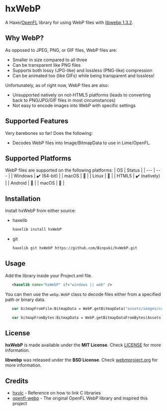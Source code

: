 # hxWebP

A Haxe/[OpenFL](https://www.openfl.org) library for using WebP files with  [libwebp 1.3.2](https://chromium.googlesource.com/webm/libwebp).

## Why WebP?
As opposed to JPEG, PNG, or GIF files, WebP files are:
- Smaller in size compared to all three
- Can be transparent like PNG files
- Supports both lossy (JPG-like) and lossless (PNG-like) compression
- Can be animated too (like GIFs) while being transparent and lossless!

Unfortunately, as of right now, WebP files are also:
- Unsupported natively on not-HTML5 platforms (leads to converting back to PNG/JPG/GIF files in most circumstances)
- Not easy to encode images into WebP with specific settings

## Supported Features
Very barebones so far! Does the following:
- Decodes WebP files into Image/BitmapData to use in Lime/OpenFL.

## Supported Platforms 
WebP files are supported on the following platforms:
| OS | Status |
| --- | --- |
| Windows | ✔️ (64-bit) |
| macOS | 🚧 |
| Linux | 🚧 |
| HTML5 | ✔️ (natively) |
| Android | 🚧 |
| macOS | 🚧 |

## Installation

Install hxWebP from either source:

* haxelib
   ```bash
   haxelib install hxWebP
   ```

* git
   ```bash
   haxelib git hxWebP https://github.com/Binpuki/hxWebP.git
   ```

## Usage

Add the library inside your Project.xml file.
```xml
   <haxelib name="hxWebP" if="windows || web" />
```

You can then use the ```webp.WebP``` class to decode files either from a specified path or binary data.
```haxe
   var bitmapFromFile:BitmapData = WebP.getBitmapData("assets/images/coolimage.webp");
```
```haxe
   var bitmapFromBytes:BitmapData = WebP.getBitmapDataFromBytes(Assets.getBytes("assets/images/coolimage.webp"));
```

## License
**hxWebP** is made available under the **MIT License**. Check [LICENSE](./LICENSE) for more information.

**libwebp** was released under the **BSD License**. Check [webmproject.org](https://www.webmproject.org/license/software/) for more information.

## Credits
- [hxvlc](https://github.com/MAJigsaw77/hxvlc) - Reference on how to link C libraries
- [openfl-webp](https://github.com/soywiz-archive/haxe-openfl-webp) - The original OpenFL WebP library and inspired this project
